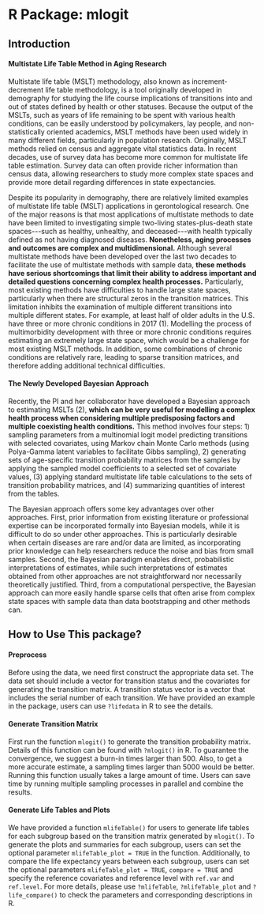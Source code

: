 # R Package: mlogit



## Introduction

#### Multistate Life Table Method in Aging Research

Multistate life table (MSLT) methodology, also known as increment-decrement life table methodology, is a tool originally developed in demography for studying the life course implications of transitions into and out of states defined by health or other statuses. Because the output of the MSLTs, such as years of life remaining to be spent with various health conditions, can be easily understood by policymakers, lay people, and non-statistically oriented academics, MSLT methods have been used widely in many different fields, particularly in population research. Originally, MSLT methods relied on census and aggregate vital statistics data.  In recent decades, use of survey data has become more common for multistate life table estimation. Survey data can often provide richer information than census data, allowing researchers to study more complex state spaces and provide more detail regarding differences in state expectancies.

Despite its popularity in demography, there are relatively limited examples of multistate life table (MSLT) applications in gerontological research. One of the major reasons is that most applications of multistate methods to date have been limited to investigating simple two-living states-plus-death state spaces---such as healthy, unhealthy, and deceased---with health typically defined as not having diagnosed diseases. **Nonetheless, aging processes and outcomes are complex and multidimensional.** Although several multistate methods have been developed over the last two decades to facilitate the use of multistate methods with sample data, **these methods have serious shortcomings that limit their ability to address important and detailed questions concerning complex health processes.** Particularly, most existing methods have difficulties to handle large state spaces, particularly when there are structural zeros in the transition matrices. This limitation inhibits the examination of multiple different transitions into multiple different states. For example, at least half of older adults in the U.S. have three or more chronic conditions in 2017 (1). Modelling the process of multimorbidity development with three or more chronic conditions requires estimating an extremely large state space, which would be a challenge for most existing MSLT methods. In addition, some combinations of chronic conditions are relatively rare, leading to sparse transition matrices, and therefore adding additional technical difficulties.

#### **The Newly Developed Bayesian Approach**

Recently, the PI and her collaborator have developed a Bayesian approach to estimating MSLTs (2), **which can be very useful for modelling a complex health process when considering multiple predisposing factors and multiple coexisting health conditions.** This method involves four steps: 1) sampling parameters from a multinomial logit model predicting transitions with selected covariates, using Markov chain Monte Carlo methods (using Polya-Gamma latent variables to facilitate Gibbs sampling), 2) generating sets of age-specific transition probability matrices from the samples by applying the sampled model coefficients to a selected set of covariate values, (3) applying standard multistate life table calculations to the sets of transition probability matrices, and (4) summarizing quantities of interest from the tables. 

The Bayesian approach offers some key advantages over other approaches. First, prior information from existing literature or professional expertise can be incorporated formally into Bayesian models, while it is difficult to do so under other approaches. This is particularly desirable when certain diseases are rare and/or data are limited, as incorporating prior knowledge can help researchers reduce the noise and bias from small samples. Second, the Bayesian paradigm enables direct, probabilistic interpretations of estimates, while such interpretations of estimates obtained from other approaches are not straightforward nor necessarily theoretically justified. Third, from a computational perspective, the Bayesian approach can more easily handle sparse cells that often arise from complex state spaces with sample data than data bootstrapping and other methods can.

## How to Use This package?

#### Preprocess

Before using the data, we need first construct the appropriate data set. The data set should include a vector for transition status and the covariates for generating the transition matrix. A transition status vector is a vector that includes the serial number of each transition. We have provided an example in the package, users can use `?lifedata` in R to see the details. 

#### Generate Transition Matrix

First run the function `mlogit()` to generate the transition probability matrix. Details of this function can be found with `?mlogit()` in R. To guarantee the  convergence, we suggest a burn-in times larger than 500. Also, to get a more accurate estimate, a sampling times larger than 5000 would be better. Running this function usually takes a large amount of time. Users can save time by running multiple sampling processes in parallel and combine the results. 

#### Generate Life Tables and Plots

We have provided a function `mlifeTable()` for users to generate life tables for each subgroup based on the transition matrix generated by `mlogit()`.  To generate the plots and summaries for each subgroup, users can set the optional parameter `mlifeTable_plot = TRUE` in the function. Additionally, to compare the life expectancy years between each subgroup, users can set the optional parameters `mlifeTable_plot = TRUE`,  `compare = TRUE` and specify the reference covariates and reference level with `ref.var` and `ref.level`. For more details, please use `?mlifeTable`, `?mlifeTable_plot` and `?life_compare()` to check the parameters and corresponding descriptions in R.





























